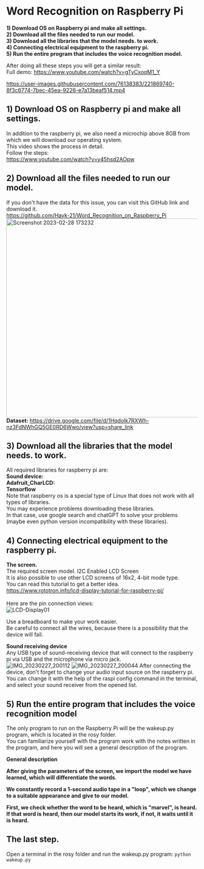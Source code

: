 # Word Recognition on Raspberry Pi

<b>1) Download OS on Raspberry pi and make all settings.<br>
2) Download all the files needed to run our model.<br>
3) Download all the libraries that the model needs. to work.<br>
4) Connecting electrical equipment to the raspberry pi.<br>
5) Run the entire program that includes the voice recognition model.<br>
</b>

After doing all these steps you will get a similar result: <br>
Full demo: https://www.youtube.com/watch?v=gTyCxoqM1_Y <br>


https://user-images.githubusercontent.com/76138383/221869740-8f3c6774-7bec-45ea-9226-e7a13beaf514.mp4


## 1) Download OS on Raspberry pi and make all settings.
In addition to the raspberry pi, we also need a microchip above 8GB from which we will download our operating system.<br>
This video shows the process in detail.<br>
Follow the steps:<br>
https://www.youtube.com/watch?v=y45hsd2AOpw

## 2) Download all the files needed to run our model.
If you don't have the data for this issue, you can visit this GitHub link and download it.<br>
https://github.com/Hayk-21/Word_Recognition_on_Raspberry_Pi <br>
<img width="524" alt="Screenshot 2023-02-28 173232" src="https://user-images.githubusercontent.com/76138383/221869077-1ca59358-7b7a-4d42-836e-096111b286d0.png">
<br>
<b>Dataset:</b> https://drive.google.com/file/d/1Hqdolk7RXWh-nz3FdNWhGQ5GE0RD6Wwo/view?usp=share_link<br>
## 3) Download all the libraries that the model needs. to work.
All required libraries for raspberry pi are:<br>
<b>
Sound device:<br>
Adafruit_CharLCD:<br>
Tensorflow<br>
</b>
Note that raspberry os is a special type of Linux that does not work with all types of libraries. <br>
You may experience problems downloading these libraries.<br>
In that case, use google search and chatGPT to solve your problems (maybe even python version incompatibility with these libraries).<br>

## 4) Connecting electrical equipment to the raspberry pi.


<b>The screen.</b><br>
The required screen model. I2C Enabled LCD Screen<br>
It is also possible to use other LCD screens of 16x2, 4-bit mode type.<br>
You can read this tutorial to get a better idea.<br>
https://www.rototron.info/lcd-display-tutorial-for-raspberry-pi/<br>
<br>
Here are the pin connection views:<br>
![LCD-Display01](https://user-images.githubusercontent.com/76138383/221866881-80698f78-251b-4836-bc2e-5beab2ab8450.png)

Use a breadboard to make your work easier.<br>
Be careful to connect all the wires, because there is a possibility that the device will fail.

<b>Sound receiving device</b><br>
Any USB type of sound-receiving device that will connect to the raspberry pi via USB and the microphone via micro jack.<br>
![IMG_20230227_200112](https://user-images.githubusercontent.com/76138383/221867326-cfbe43fe-f4f6-4e08-8046-6d8bfdead87f.jpg)
![IMG_20230227_200044](https://user-images.githubusercontent.com/76138383/221867334-fc430a16-a0a4-4273-98e7-1c8484b14e68.jpg)
After connecting the device, don't forget to change your audio input source on the raspberry pi.<br>
You can change it with the help of the raspi config command in the terminal, and select your sound receiver from the opened list.

## 5) Run the entire program that includes the voice recognition model

The only program to run on the Raspberry Pi will be the wakeup.py program, which is located in the rosy folder.<br>
You can familiarize yourself with the program work with the notes written in the program, and here you will see a general description of the program.<br>

<b>General description

After giving the parameters of the screen, we import the model we have learned, which will differentiate the words.

We constantly record a 1-second audio tape in a "loop", which we change to a suitable appearance and give to our model.

First, we check whether the word to be heard, which is "marvel", is heard.
If that word is heard, then our model starts its work, if not, it waits until it is heard.
</b>

## The last step. <br>
Open a terminal in the rosy folder and run the wakeup.py program:</b>
`python wakeup.py`
